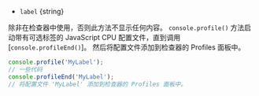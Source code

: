 <!-- YAML
added: v8.0.0
-->
* `label` {string}

除非在检查器中使用，否则此方法不显示任何内容。 
`console.profile()` 方法启动带有可选标签的 JavaScript CPU 配置文件，直到调用 [`console.profileEnd()`]。 
然后将配置文件添加到检查器的 Profiles 面板中。

```js
console.profile('MyLabel');
// 一些代码
console.profileEnd('MyLabel');
// 将配置文件 'MyLabel' 添加到检查器的 Profiles 面板中。
```

